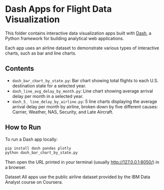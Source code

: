 # Dash Apps for Flight Data Visualization

This folder contains interactive data visualization apps built with [Dash](https://dash.plotly.com/), a Python framework for building analytical web applications.

Each app uses an airline dataset to demonstrate various types of interactive charts, such as bar and line charts.

## Contents

- `dash_bar_chart_by_state.py`: Bar chart showing total flights to each U.S. destination state for a selected year.
- `dash_line_avg_delay_by_month.py`: Line chart showing average arrival delay per month in a selected year.
- `dash_5_ line_delay_by_airline.py`: 5 line charts displaying the average arrival delay per month by airline, broken down by five different causes: Carrier, Weather, NAS, Security, and Late Aircraft.


## How to Run

To run a Dash app locally:

```bash
pip install dash pandas plotly
python dash_bar_chart_by_state.py
```

Then open the URL printed in your terminal (usually http://127.0.0.1:8050/) in a browser.

Dataset
All apps use the public airline dataset provided by the IBM Data Analyst course on Coursera.
